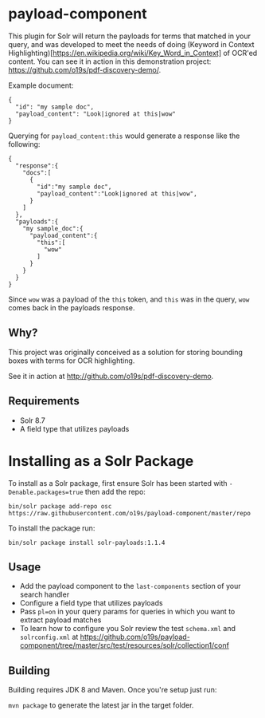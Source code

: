 # payload-component

This plugin for Solr will return the payloads for terms that matched in your query, and was developed to meet the needs of doing (Keyword in Context Highlighting)[https://en.wikipedia.org/wiki/Key_Word_in_Context] of OCR'ed content. You can see it in action in this demonstration project: https://github.com/o19s/pdf-discovery-demo/.

Example document:

```
{
  "id": "my sample doc",
  "payload_content": "Look|ignored at this|wow"
}
```

Querying for `payload_content:this` would generate a response like the following:

```
{
  "response":{
    "docs":[
      {
        "id":"my sample doc",
        "payload_content":"Look|ignored at this|wow",
      }
    ]
  },
  "payloads":{
    "my sample_doc":{
      "payload_content":{
        "this":[
          "wow"
        ]
      }
    }
  }
}     
```
Since `wow` was a payload of the `this` token, and `this` was in the query, `wow` comes back in the payloads response.

## Why?
This project was originally conceived as a solution for storing bounding boxes with terms for OCR highlighting.

See it in action at http://github.com/o19s/pdf-discovery-demo.

## Requirements
- Solr 8.7
- A field type that utilizes payloads

# Installing as a Solr Package
To install as a Solr package, first ensure Solr has been started with `-Denable.packages=true` then add the repo:

`bin/solr package add-repo osc https://raw.githubusercontent.com/o19s/payload-component/master/repo`

To install the package run:

`bin/solr package install solr-payloads:1.1.4`

## Usage
- Add the payload component to the `last-components` section of your search handler
- Configure a field type that utilizes payloads
- Pass `pl=on` in your query params for queries in which you want to extract payload matches
- To learn how to configure you Solr review the test `schema.xml` and `solrconfig.xml` at https://github.com/o19s/payload-component/tree/master/src/test/resources/solr/collection1/conf

## Building
Building requires JDK 8 and Maven.  Once you're setup just run:

`mvn package` to generate the latest jar in the target folder.
